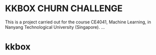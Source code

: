 KKBOX CHURN CHALLENGE
=====================
This is a project carried out for the course CE4041, Machine Learning, in Nanyang Technological University (Singapore).
...
# kkbox
